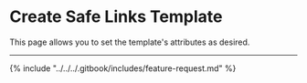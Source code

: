 # Create Safe Links Template

This page allows you to set the template's attributes as desired.

***

{% include "../../../.gitbook/includes/feature-request.md" %}
